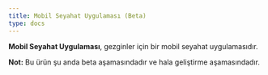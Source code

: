 ```yaml
---
title: Mobil Seyahat Uygulaması (Beta)
type: docs
---
```


**Mobil Seyahat Uygulaması**, gezginler için bir mobil seyahat uygulamasıdır.

**Not:** Bu ürün şu anda beta aşamasındadır ve hala geliştirme aşamasındadır.